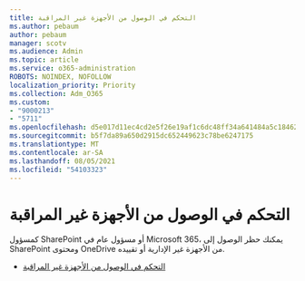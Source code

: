 ```yaml
---
title: التحكم في الوصول من الأجهزة غير المراقبة
ms.author: pebaum
author: pebaum
manager: scotv
ms.audience: Admin
ms.topic: article
ms.service: o365-administration
ROBOTS: NOINDEX, NOFOLLOW
localization_priority: Priority
ms.collection: Adm_O365
ms.custom:
- "9000213"
- "5711"
ms.openlocfilehash: d5e017d11ec4cd2e5f26e19af1c6dc48ff34a641484a5c184625070253885354
ms.sourcegitcommit: b5f7da89a650d2915dc652449623c78be6247175
ms.translationtype: MT
ms.contentlocale: ar-SA
ms.lasthandoff: 08/05/2021
ms.locfileid: "54103323"
---
```

# <a name="control-access-from-unmanaged-devices"></a>التحكم في الوصول من الأجهزة غير المراقبة

كمسؤول SharePoint أو مسؤول عام في Microsoft 365، يمكنك حظر الوصول إلى SharePoint ومحتوى OneDrive من الأجهزة غير الإدارية أو تقييده.

- [التحكم في الوصول من الأجهزة غير المراقبة](https://docs.microsoft.com/sharepoint/control-access-from-unmanaged-devices)
